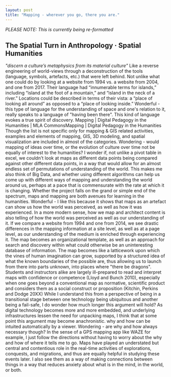 ```yaml
---
layout: post
title: "Mapping - wherever you go, there you are."
---
```


_PLEASE NOTE: This is currently being re-formatted_


## The Spatial Turn in Anthropology · Spatial Humanities 

*"discern a culture’s metaphysics from its material culture"*
Like a reverse engineering of world-views through a deconstruction of the tools (language, symbols, artefacts, etc.) that were left behind. Not unlike what one could do by looking at a website from 1994 vs. a website from 2004, and one from 2017.
Their language had “innumerable terms for islands,” including “island at the foot of a mountain,” and “island in the neck of a river.” Locations could be described in terms of their vista: a “place of looking all around” as opposed to a “place of looking inside.”
Wonderful - this type of language for the understanding of space and one's relation to it, really speaks to a language of "having been there". This kind of language evokes a true spirit of discovery.
Mapping | Digital Pedagogy in the Humanities | MLA CommonsMapping | Digital Pedagogy in the Humanities 
Though the list is not specific only for mapping & GIS related activities, examples and elements of mapping, GIS, 3D modeling, and spatial visualization are included in almost of the categories.
Wondering - would mapping of ideas over time, or the evolution of culture over time not be equally of interest to the humanities? I wonder if, not unlike a pivot table in excel, we couldn't look at maps as different data points being compared against other different data points, in a way that would allow for an almost endless set of permutations of understanding of the world. This makes me also think of Big Data, and whether using different algorithms can help us come up with different ways of mapping and understanding the world around us, perhaps at a pace that is commensurate with the rate at which it is changing.
Whether the project falls on the grand or simple end of the spectrum, maps and mapping are both avenues for learning in the humanities.
Wonderful - I like this because it shows that maps as an artefact can show us how the world was perceived, as well as how it was experienced. In a more modern sense, how we map and architect content is also telling of how the world was perceived as well as our understanding of it. If we compare a website from 1994 and one from 2014, we see drastic differences in the mapping information at a site level, as well as at a page level, as our understanding of the medium is enriched through experiencing it.
The map becomes an organizational template, as well as an approach for search and discovery within what could otherwise be an uninteresting database of information.
The map becomes like a latticework upon which the vines of human imagination can grow, supported by a structured idea of what the known boundaries of the possible are, thus allowing us to launch from there into parts unknown, into places where "there be dragons".
Students and instructors alike are largely ill-prepared to read and interpret maps with confidence or competence (Lloyd and Bunch 2010), especially when one goes beyond a conventional map as normative, scientific product and considers them as a social construct or proposition (Kitchin, Perkins and Dodge 20XX)
While I understand this from a perspective of being in a transitional stage between one technology being ubiquitous and another being a fail-safe, I do wonder how much longer this argument will hold? As digital technology becomes more and more embedded, and underlying infrastructures lessen the need for unpacking maps, I think that at some point this argument may become anachronistic.
why and how can be intuited automatically by a viewer.
Wondering - are why and how always necessary though? In the sense of a GPS mapping app like WAZE for example, I just follow the directions without having to worry about the why and how of where it tells me to go.
Maps have played an understated but central and contentious role in the real-time activities of explorations, conquests, and migrations, and thus are equally helpful in studying these events later.
I also see them as a way of making connections between things in a way that reduces anxiety about what is in the mind, in the world, or both.
